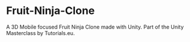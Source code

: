 # Fruit-Ninja-Clone
A 3D Mobile focused Fruit Ninja Clone made with Unity. Part of the Unity Masterclass by Tutorials.eu.
